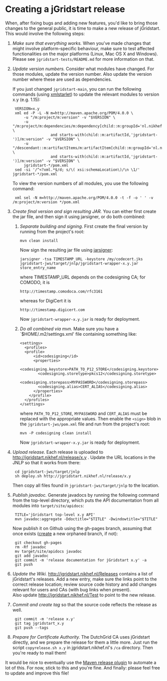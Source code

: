 Creating a jGridstart release
=============================

When, after fixing bugs and adding new features, you'd like to bring those
changes to the general public, it is time to make a new release of jGridstart.
This would involve the following steps:


1. *Make sure that everything works.*
   When you've made changes that might involve platform-specific behaviour,
   make sure to test affected functionalities on the major platforms (Linux,
   Mac OS X and Windows). Please see `jgridstart-tests/README.md` for more
   information on that.


2. *Update version numbers.*
   Consider what modules have changed. For those modules, update the version
   number. Also update the version number where these are used as dependencies.

   If you just changed `jgridstart-main`, you can run the following commands
   (using [xmlstarlet]) to update the relevant modules to version x.y (e.g. 1.15):

        VERSION=x.y
        xml ed -P -L -N m=http://maven.apache.org/POM/4.0.0 \
            -u "/m:project/m:version" -v "$VERSION" \
            -u "/m:project/m:dependencies/m:dependency[child::m:groupId='nl.nikhef.jgridstart' \
                        and starts-with(child::m:artifactId,'jgridstart-')]/m:version" -v "$VERSION" \
            -u "/descendant::m:artifactItems/m:artifactItem[child::m:groupId='nl.nikhef.jgridstart' \
                        and starts-with(child::m:artifactId,'jgridstart-')]/m:version" -v "$VERSION" \
            jgridstart-*/pom.xml
        sed -si '/^<?xml.*$/d; s/\( xsi:schemaLocation\)/\n \1/' jgridstart-*/pom.xml

   To view the version numbers of all modules, you use the following command:
   
        xml sel -N m=http://maven.apache.org/POM/4.0.0 -t -f -o ' ' -v /m:project/m:version */pom.xml


3. *Create final version and sign resulting JAR.*
   You can either first create the jar file, and then sign it using jarsigner, or do both combined:
   1. *Separate building and signing.*
      First create the final version by running from the project's root:

          mvn clean install
     
      Now sign the resulting jar file using [jarsigner]:

          jarsigner -tsa TIMESTAMP_URL -keystore /my/codecert.jks jgridstart-jws/target/jnlp/jgridstart-wrapper-x.y.jar store_entry_name

      where TIMESTAMP_URL depends on the codesigning CA; for COMODO, it is
	  
	      http://timestamp.comodoca.com/rfc3161
		  
      whereas for DigiCert it is
	  
	      http://timestamp.digicert.com
      
      Now `jgridstart-wrapper-x.y.jar` is ready for deployment.
   2. *Do all combined via mvn.*
      Make sure you have a `$HOME/.m2/settings.xml' file containing something like:

          <settings>
            <profiles>
            <profile>
                <id>codesigning</id>
                <properties>
                  <codesigning.keystore>PATH_TO_P12_STORE</codesigning.keystore>
                  <codesigning.storetype>pkcs12</codesigning.storetype>
                  <codesigning.storepass>MYPASSWORD</codesigning.storepass>
                  <codesigning.alias>CERT_ALIAS</codesigning.alias>
                </properties>
              </profile>
            </profiles>
          </settings>
          
      where `PATH_TO_P12_STORE`, `MYPASSWORD` and `CERT_ALIAS` must be replaced with the appropriate values.
      Then enable the `<sign>` blob in the `jgridstart-jws/pom.xml` file and run from the project's root:
  
          mvn -P codesigning clean install

      Now `jgridstart-wrapper-x.y.jar` is ready for deployment.

4. *Upload release.*
   Each release is uploaded to http://jgridstart.nikhef.nl/release/x.y .
   Update the URL locations in the JNLP so that it works from there:

        cd jgridstart-jws/target/jnlp
        sh deploy.sh http://jgridstart.nikhef.nl/release/x.y

   Then copy all files found in `jgridstart-jws/target/jnlp` to the location.


6. *Publish javadoc.*
   Generate javadocs by running the following command from the top-level
   directory, which puts the API documentation from all modules into
   `target/site/apidocs`:

        TITLE='jGridstart top-level x.y API'
        mvn javadoc:aggregate -Ddoctitle="$TITLE" -Dwindowtitle="$TITLE"

   Now publish it on Github using the gh-pages branch, assuming that once exists
   ([create](https://help.github.com/articles/creating-project-pages-manually)
   a new orphaned branch, if not):

        git checkout gh-pages
        rm -Rf javadoc
        mv target/site/apidocs javadoc
        git add javadoc
        git commit -m 'release documentation for jGridstart x.y' -a
        git push


7. *Update the Wiki.*
   http://jgridstart.nikhef.nl/Releases contains a list of jGridstart's
   releases. Add a new entry, make sure the links point to the correct release
   location; review source code history and add changes relevant for users and
   CAs (with bug links when present).  
   Also update http://jgridstart.nikhef.nl/Test to point to the new release.


8. *Commit and create tag* so that the source code reflects the release as well.

        git commit -m 'release x.y'
        git tag jgridstart_x.y
        git push --tags


9. *Prepare for Certificate Authority.* The DutchGrid CA uses jGridstart
   directly, and we prepare the release for them a little more. Just run the
   script `copyrelease.sh x.y` in jgridstart.nikhef.nl's `/ca` directory. Then
   you're ready to mail them!



It would be nice to eventually use the [Maven release plugin] to automate a lot of this.
For now, stick to this and you're fine.
And finally: please feel free to update and improve this file!


[xmlstarlet]: http://xmlstar.sourceforge.net/
[jarsigner]: http://docs.oracle.com/javase/7/docs/technotes/tools/solaris/jarsigner.html
[Maven release plugin]: http://maven.apache.org/plugins/maven-release-plugin
